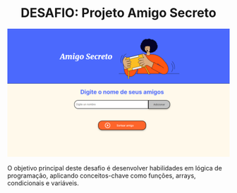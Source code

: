<h1 align="center"> DESAFIO: Projeto Amigo Secreto </h1>
<img src="https://github.com/facord/OracleOne-Amigo-Secreto/blob/main/2.2.1%20-%20app-amigo.png?raw=true">
<p>O objetivo principal deste desafio é desenvolver habilidades em lógica de programação, aplicando conceitos-chave como funções, arrays, condicionais e variáveis.</p>
